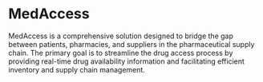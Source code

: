 # MedAccess
MedAccess is a comprehensive solution designed to bridge the gap between patients, pharmacies, and suppliers in the pharmaceutical supply chain. The primary goal is to streamline the drug access process by providing real-time drug availability information and facilitating efficient inventory and supply chain management.
